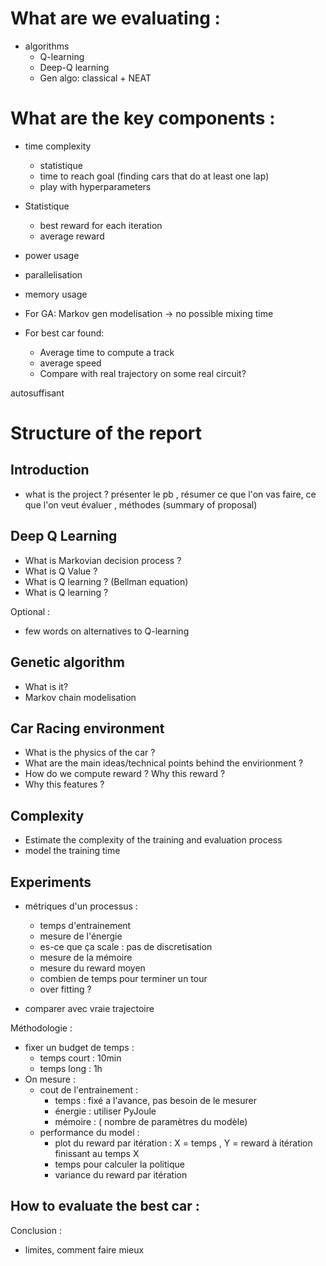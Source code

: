 # What are we evaluating : 
- algorithms 
    - Q-learning
    - Deep-Q learning
    - Gen algo: classical + NEAT

# What are the key components :
- time complexity
    - statistique
    - time to reach goal (finding cars that do at least one lap)
    - play with hyperparameters
- Statistique
    - best reward for each iteration
    - average reward
- power usage 
- parallelisation 
- memory usage
- For GA: Markov gen modelisation -> no possible mixing time

- For best car found:
    - Average time to compute a track
    - average speed
    - Compare with real trajectory on some real circuit?


autosuffisant 


# Structure of the report 

## Introduction 
- what is the project ?
présenter le pb , résumer ce que l'on vas faire, ce que l'on veut évaluer , méthodes (summary of proposal)

## Deep Q Learning 
- What is Markovian decision process ?
- What is Q Value ? 
- What is Q learning ? (Bellman equation) 
- What is Q learning ?

Optional :
- few words on alternatives to Q-learning

## Genetic algorithm
- What is it?
- Markov chain modelisation

## Car Racing environment 
- What is the physics of the car ?
- What are the main ideas/technical points behind the envirionment ?
- How do we compute reward ? Why this reward ?
- Why this features ?

## Complexity
- Estimate the complexity of the training and evaluation process
- model the training time 

## Experiments

- métriques d'un processus :
    - temps d'entrainement 
    - mesure de l'énergie 
    - es-ce que ça scale : pas de discretisation
    - mesure de la mémoire 
    - mesure du reward moyen
    - combien de temps pour terminer un tour 
    - over fitting ?

- comparer avec vraie trajectoire 

Méthodologie :
- fixer un budget de temps :
    - temps court : 10min
    - temps long : 1h
- On mesure : 
    - cout de l'entrainement : 
        - temps : fixé a l'avance, pas besoin de le mesurer
        - énergie : utiliser PyJoule 
        - mémoire : ( nombre de paramètres du modèle)
    - performance du model : 
        - plot du reward par itération : X = temps , Y = reward à itération finissant au temps X
        - temps pour calculer la politique 
        - variance du reward par itération

How to evaluate the best car :
- 

Conclusion :
- limites, comment faire mieux 
